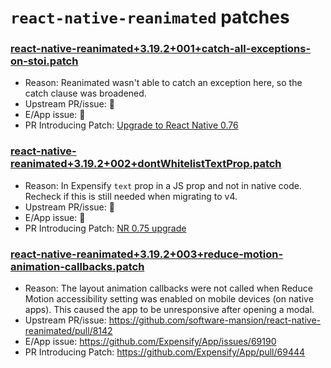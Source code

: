 
# `react-native-reanimated` patches

### [react-native-reanimated+3.19.2+001+catch-all-exceptions-on-stoi.patch](react-native-reanimated+3.19.2+001+catch-all-exceptions-on-stoi.patch)

- Reason: Reanimated wasn't able to catch an exception here, so the catch clause was broadened.
- Upstream PR/issue: 🛑
- E/App issue: 🛑
- PR Introducing Patch: [Upgrade to React Native 0.76](https://github.com/Expensify/App/pull/51475)

### [react-native-reanimated+3.19.2+002+dontWhitelistTextProp.patch](react-native-reanimated+3.19.2+002+dontWhitelistTextProp.patch)

- Reason: In Expensify `text` prop in a JS prop and not in native code. Recheck if this is still needed when migrating to v4.
- Upstream PR/issue: 🛑
- E/App issue: 🛑
- PR Introducing Patch:  [NR 0.75 upgrade](https://github.com/Expensify/App/pull/45289)

### [react-native-reanimated+3.19.2+003+reduce-motion-animation-callbacks.patch](react-native-reanimated+3.19.2+003+reduce-motion-animation-callbacks.patch)

- Reason: The layout animation callbacks were not called when Reduce Motion accessibility setting was enabled on mobile devices (on native apps). This caused the app to be unresponsive after opening a modal.
- Upstream PR/issue: https://github.com/software-mansion/react-native-reanimated/pull/8142
- E/App issue: https://github.com/Expensify/App/issues/69190
- PR Introducing Patch: https://github.com/Expensify/App/pull/69444
